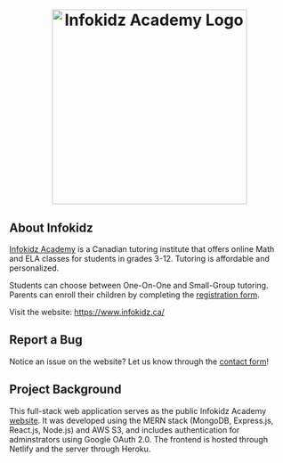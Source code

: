 <div align="center" style="text-align: center;"> 
	<h1>
        <img 
            src="https://user-images.githubusercontent.com/90867690/176195207-13b2f9d8-184c-4e9a-8d0f-78b6c660ac81.jpg"
            width="350px"
            alt="Infokidz Academy Logo"
        />
    </h1>
</div>

## About Infokidz

[Infokidz Academy](https://www.infokidz.ca/) is a Canadian tutoring institute that offers online Math and ELA classes for students in grades 3-12. Tutoring is affordable and personalized.

Students can choose between One-On-One and Small-Group tutoring. Parents can enroll their children by completing the [registration form](https://www.infokidz.ca/register).

Visit the website: https://www.infokidz.ca/

## Report a Bug

Notice an issue on the website? Let us know through the [contact form](https://www.infokidz.ca/contact)!

## Project Background

This full-stack web application serves as the public Infokidz Academy [website](https://www.infokidz.ca/). It was developed using the MERN stack (MongoDB, Express.js, React.js, Node.js) and AWS S3, and includes authentication for adminstrators using Google OAuth 2.0. The frontend is hosted through Netlify and the server through Heroku.
